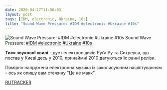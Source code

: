 ```yaml
---
date: 2020-04-27T11:56:03
layout: post
tags: [IDM, electronic, Ukraine, 10s]
title: "Sound Wave Pressure: #IDM #electronic #Ukraine #10s"
---
```

![Sound Wave Pressure: #IDM #electronic #Ukraine #10s](https://res.cloudinary.com/vast-space-unexplored/image/upload/q_auto,dpr_auto,w_auto/photos/photo_949_27-04-2020_11-56-03.jpg)
Sound Wave Pressure: [#IDM](/tags/#IDM) [#electronic](/tags/#electronic) [#Ukraine](/tags/#Ukraine) [#10s](/tags/#10s)

**Тиск звукової хвилі** - дует електронщиків Руґа Ру та Ситреуса, що постав у Києві десь у 2010, принаймні 2010 датуються їх ранні релізи.

Помірно напружена електронна музика із заколисуючим нашіптуванням - ось як опишу вам стежину &quot;Це не маяк&quot;.

[RUTRACKER](https://rutracker.org/forum/viewtopic.php?t=3011422)